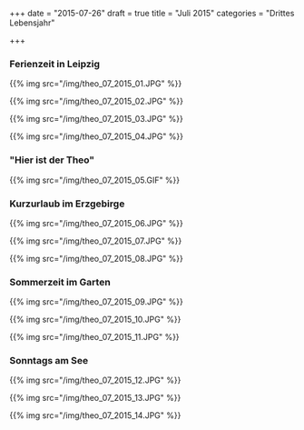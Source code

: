 +++
date = "2015-07-26"
draft = true
title = "Juli 2015"
categories = "Drittes Lebensjahr"

+++

### Ferienzeit in Leipzig

{{% img src="/img/theo_07_2015_01.JPG" %}}

{{% img src="/img/theo_07_2015_02.JPG" %}}

{{% img src="/img/theo_07_2015_03.JPG" %}}

{{% img src="/img/theo_07_2015_04.JPG" %}}

### "Hier ist der Theo"
{{% img src="/img/theo_07_2015_05.GIF" %}}

### Kurzurlaub im Erzgebirge
{{% img src="/img/theo_07_2015_06.JPG" %}}

{{% img src="/img/theo_07_2015_07.JPG" %}}

{{% img src="/img/theo_07_2015_08.JPG" %}}

### Sommerzeit im Garten
{{% img src="/img/theo_07_2015_09.JPG" %}}

{{% img src="/img/theo_07_2015_10.JPG" %}}

{{% img src="/img/theo_07_2015_11.JPG" %}}

### Sonntags am See
{{% img src="/img/theo_07_2015_12.JPG" %}}

{{% img src="/img/theo_07_2015_13.JPG" %}}

{{% img src="/img/theo_07_2015_14.JPG" %}}